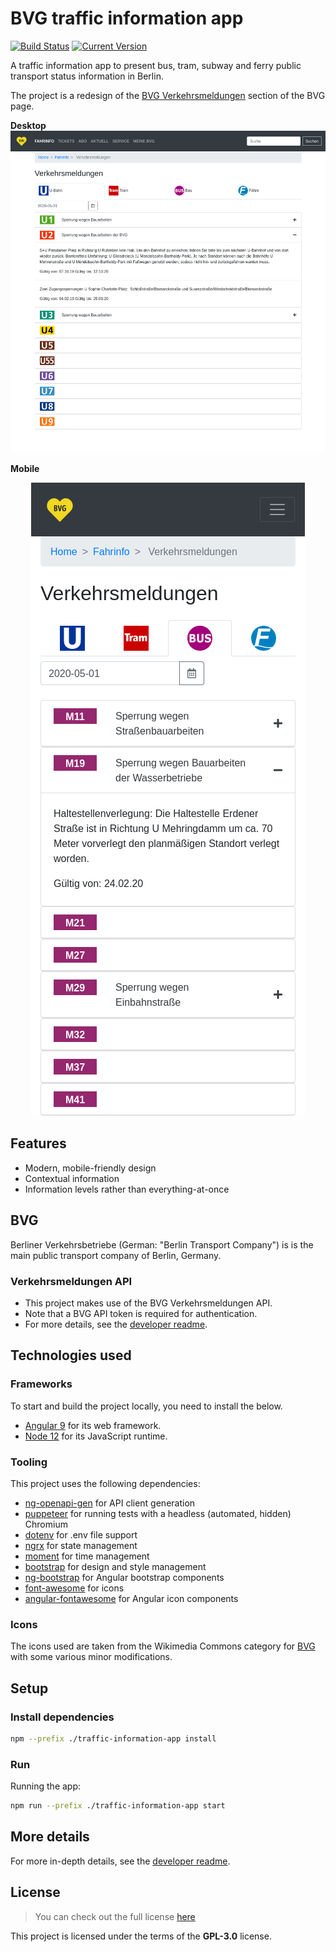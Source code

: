 # BVG traffic information app
[![Build Status](https://img.shields.io/endpoint.svg?url=https%3A%2F%2Factions-badge.atrox.dev%2Folof-nord%2Fbvg-traffic-information%2Fbadge&label=build&logo=none)](https://actions-badge.atrox.dev/olof-nord/bvg-traffic-information/goto?ref=master)
[![Current Version](https://img.shields.io/badge/version-0.3.0-green.svg)](https://github.com/olof-nord/bvg-traffic-information)

A traffic information app to present bus, tram, subway and ferry public transport status information in Berlin.

The project is a redesign of the [BVG Verkehrsmeldungen](https://www.bvg.de/de/Fahrinfo/Verkehrsmeldungen) section of the BVG page.

**Desktop**  
<kbd>
![Desktop Preview](https://github.com/olof-nord/bvg-traffic-information/raw/master/assets/Screenshot_desktop.png)
</kbd>

**Mobile**  

<p align="center">
  <kbd>
    <img src="https://github.com/olof-nord/bvg-traffic-information/raw/master/assets/Screenshot_mobile.png" alt="Screenshot of mobile view"/>
  </kbd>
</p>

## Features
- Modern, mobile-friendly design
- Contextual information
- Information levels rather than everything-at-once

## BVG
Berliner Verkehrsbetriebe (German: "Berlin Transport Company") is is the main public transport company of Berlin, Germany.

### Verkehrsmeldungen API
- This project makes use of the BVG Verkehrsmeldungen API.
- Note that a BVG API token is required for authentication. 
- For more details, see the [developer readme](https://github.com/olof-nord/bvg-traffic-information/blob/master/traffic-information-app/README.md).

## Technologies used
### Frameworks
To start and build the project locally, you need to install the below.
- [Angular 9](https://github.com/angular/angular) for its web framework.
- [Node 12](https://github.com/nodejs/node) for its JavaScript runtime.

### Tooling
This project uses the following dependencies:
- [ng-openapi-gen](https://github.com/cyclosproject/ng-openapi-gen) for API client generation
- [puppeteer](https://github.com/puppeteer/puppeteer) for running tests with a headless (automated, hidden) Chromium
- [dotenv](https://github.com/motdotla/dotenv) for .env file support
- [ngrx](https://github.com/ngrx/platform) for state management
- [moment](https://github.com/moment/moment) for time management
- [bootstrap](https://github.com/twbs/bootstrap) for design and style management
- [ng-bootstrap](https://github.com/ng-bootstrap/ng-bootstrap) for Angular bootstrap components
- [font-awesome](https://github.com/FortAwesome/Font-Awesome) for icons
- [angular-fontawesome](https://github.com/FortAwesome/angular-fontawesome) for Angular icon components

### Icons
The icons used are taken from the Wikimedia Commons category for [BVG](https://commons.wikimedia.org/wiki/Category:Berliner_Verkehrsbetriebe)
with some various minor modifications.

## Setup
### Install dependencies 
```sh
npm --prefix ./traffic-information-app install
```

### Run
Running the app:  
```sh
npm run --prefix ./traffic-information-app start
```

## More details
For more in-depth details, see the [developer readme](https://github.com/olof-nord/bvg-traffic-information/blob/master/traffic-information-app/README.md).

## License
>You can check out the full license [here](https://github.com/olof-nord/bvg-traffic-information/blob/master/LICENSE)

This project is licensed under the terms of the **GPL-3.0** license.
